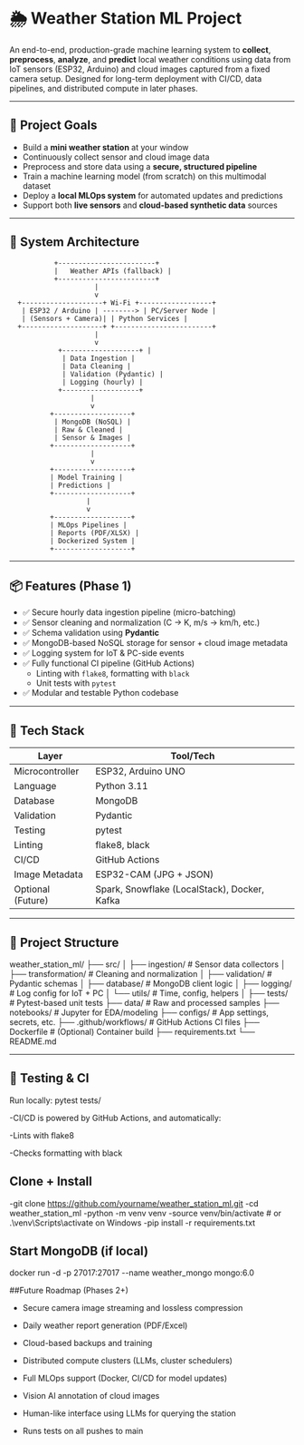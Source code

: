 # 🌦️ Weather Station ML Project

An end-to-end, production-grade machine learning system to **collect**, **preprocess**, **analyze**, and **predict** local weather conditions using data from IoT sensors (ESP32, Arduino) and cloud images captured from a fixed camera setup. Designed for long-term deployment with CI/CD, data pipelines, and distributed compute in later phases.

---

## 🚀 Project Goals

- Build a **mini weather station** at your window
- Continuously collect sensor and cloud image data
- Preprocess and store data using a **secure, structured pipeline**
- Train a machine learning model (from scratch) on this multimodal dataset
- Deploy a **local MLOps system** for automated updates and predictions
- Support both **live sensors** and **cloud-based synthetic data** sources

---

## 📐 System Architecture

               +------------------------+
               |   Weather APIs (fallback) |
               +------------------------+
                         |
                         v
      +--------------------+ Wi-Fi +------------------+
       | ESP32 / Arduino | --------> | PC/Server Node |
       | (Sensors + Camera)| | Python Services |
      +--------------------+ +------------------------+
                         |
                         v
                +-------------------+ |
                 | Data Ingestion |
                 | Data Cleaning |
                 | Validation (Pydantic) |
                 | Logging (hourly) |
                +-------------------+
                        |
                        v
              +-------------------+
               | MongoDB (NoSQL) |
               | Raw & Cleaned |
               | Sensor & Images |
              +-------------------+
                        |
                        v
              +-------------------+
              | Model Training |
              | Predictions |
              +-------------------+
                       |
                       v
              +-------------------+
              | MLOps Pipelines |
              | Reports (PDF/XLSX) |
              | Dockerized System |
              +-------------------+


---

## 📦 Features (Phase 1)

- ✅ Secure hourly data ingestion pipeline (micro-batching)
- ✅ Sensor cleaning and normalization (C → K, m/s → km/h, etc.)
- ✅ Schema validation using **Pydantic**
- ✅ MongoDB-based NoSQL storage for sensor + cloud image metadata
- ✅ Logging system for IoT & PC-side events
- ✅ Fully functional CI pipeline (GitHub Actions)
  - Linting with `flake8`, formatting with `black`
  - Unit tests with `pytest`
- ✅ Modular and testable Python codebase

---

## 🔧 Tech Stack

| Layer                 | Tool/Tech           |
|----------------------|---------------------|
| Microcontroller      | ESP32, Arduino UNO  |
| Language             | Python 3.11         |
| Database             | MongoDB             |
| Validation           | Pydantic            |
| Testing              | pytest              |
| Linting              | flake8, black       |
| CI/CD                | GitHub Actions      |
| Image Metadata       | ESP32-CAM (JPG + JSON) |
| Optional (Future)    | Spark, Snowflake (LocalStack), Docker, Kafka |

---

## 📁 Project Structure

weather_station_ml/
├── src/
│ ├── ingestion/ # Sensor data collectors
│ ├── transformation/ # Cleaning and normalization
│ ├── validation/ # Pydantic schemas
│ ├── database/ # MongoDB client logic
│ ├── logging/ # Log config for IoT + PC
│ └── utils/ # Time, config, helpers
│
├── tests/ # Pytest-based unit tests
├── data/ # Raw and processed samples
├── notebooks/ # Jupyter for EDA/modeling
├── configs/ # App settings, secrets, etc.
├── .github/workflows/ # GitHub Actions CI files
├── Dockerfile # (Optional) Container build
├── requirements.txt
└── README.md


---

## 🧪 Testing & CI

Run locally:
pytest tests/

-CI/CD is powered by GitHub Actions, and automatically:

-Lints with flake8

-Checks formatting with black

## Clone + Install
-git clone https://github.com/yourname/weather_station_ml.git
-cd weather_station_ml
-python -m venv venv
-source venv/bin/activate  # or .\venv\Scripts\activate on Windows
-pip install -r requirements.txt

## Start MongoDB (if local)
docker run -d -p 27017:27017 --name weather_mongo mongo:6.0

##Future Roadmap (Phases 2+)
 - Secure camera image streaming and lossless compression

 - Daily weather report generation (PDF/Excel)

 - Cloud-based backups and training

 - Distributed compute clusters (LLMs, cluster schedulers)

 - Full MLOps support (Docker, CI/CD for model updates)

 - Vision AI annotation of cloud images

 - Human-like interface using LLMs for querying the station

 - Runs tests on all pushes to main
